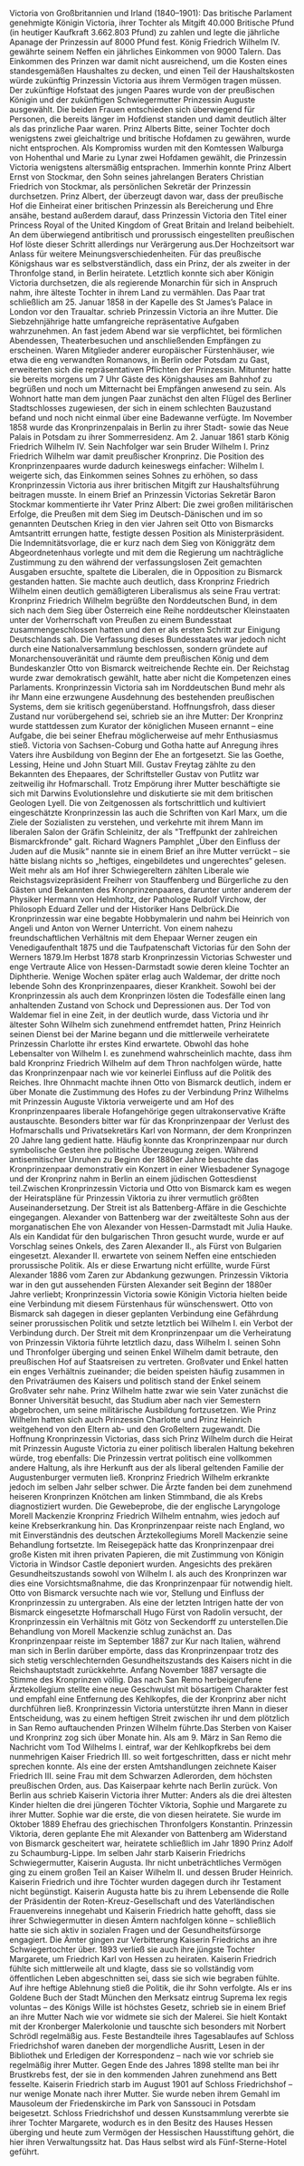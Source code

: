 Victoria von Großbritannien und Irland (1840–1901): Das britische Parlament genehmigte Königin Victoria, ihrer Tochter als Mitgift 40.000 Britische Pfund (in heutiger Kaufkraft 3.662.803 Pfund) zu zahlen und legte die jährliche Apanage der Prinzessin auf 8000 Pfund fest. König Friedrich Wilhelm IV. gewährte seinem Neffen ein jährliches Einkommen von 9000 Talern. Das Einkommen des Prinzen war damit nicht ausreichend, um die Kosten eines standesgemäßen Haushaltes zu decken, und einen Teil der Haushaltskosten würde zukünftig Prinzessin Victoria aus ihrem Vermögen tragen müssen. Der zukünftige Hofstaat des jungen Paares wurde von der preußischen Königin und der zukünftigen Schwiegermutter Prinzessin Auguste ausgewählt. Die beiden Frauen entschieden sich überwiegend für Personen, die bereits länger im Hofdienst standen und damit deutlich älter als das prinzliche Paar waren. Prinz Alberts Bitte, seiner Tochter doch wenigstens zwei gleichaltrige und britische Hofdamen zu gewähren, wurde nicht entsprochen. Als Kompromiss wurden mit den Komtessen Walburga von Hohenthal und Marie zu Lynar zwei Hofdamen gewählt, die Prinzessin Victoria wenigstens altersmäßig entsprachen. Immerhin konnte Prinz Albert Ernst von Stockmar, den Sohn seines jahrelangen Beraters Christian Friedrich von Stockmar, als persönlichen Sekretär der Prinzessin durchsetzen. Prinz Albert, der überzeugt davon war, dass der preußische Hof die Einheirat einer britischen Prinzessin als Bereicherung und Ehre ansähe, bestand außerdem darauf, dass Prinzessin Victoria den Titel einer Princess Royal of the United Kingdom of Great Britain and Ireland beibehielt. An dem überwiegend antibritisch und prorussisch eingestellten preußischen Hof löste dieser Schritt allerdings nur Verärgerung aus.Der Hochzeitsort war Anlass für weitere Meinungsverschiedenheiten. Für das preußische Königshaus war es selbstverständlich, dass ein Prinz, der als zweiter in der Thronfolge stand, in Berlin heiratete. Letztlich konnte sich aber Königin Victoria durchsetzen, die als regierende Monarchin für sich in Anspruch nahm, ihre älteste Tochter in ihrem Land zu vermählen. Das Paar trat schließlich am 25. Januar 1858 in der Kapelle des St James’s Palace in London vor den Traualtar. schrieb Prinzessin Victoria an ihre Mutter. Die Siebzehnjährige hatte umfangreiche repräsentative Aufgaben wahrzunehmen. An fast jedem Abend war sie verpflichtet, bei förmlichen Abendessen, Theaterbesuchen und anschließenden Empfängen zu erscheinen. Waren Mitglieder anderer europäischer Fürstenhäuser, wie etwa die eng verwandten Romanows, in Berlin oder Potsdam zu Gast, erweiterten sich die repräsentativen Pflichten der Prinzessin. Mitunter hatte sie bereits morgens um 7 Uhr Gäste des Königshauses am Bahnhof zu begrüßen und noch um Mitternacht bei Empfängen anwesend zu sein. Als Wohnort hatte man dem jungen Paar zunächst den alten Flügel des Berliner Stadtschlosses zugewiesen, der sich in einem schlechten Bauzustand befand und noch nicht einmal über eine Badewanne verfügte. Im November 1858 wurde das Kronprinzenpalais in Berlin zu ihrer Stadt- sowie das Neue Palais in Potsdam zu ihrer Sommerresidenz. Am 2. Januar 1861 starb König Friedrich Wilhelm IV. Sein Nachfolger war sein Bruder Wilhelm I. Prinz Friedrich Wilhelm war damit preußischer Kronprinz. Die Position des Kronprinzenpaares wurde dadurch keineswegs einfacher: Wilhelm I. weigerte sich, das Einkommen seines Sohnes zu erhöhen, so dass Kronprinzessin Victoria aus ihrer britischen Mitgift zur Haushaltsführung beitragen musste. In einem Brief an Prinzessin Victorias Sekretär Baron Stockmar kommentierte ihr Vater Prinz Albert: Die zwei großen militärischen Erfolge, die Preußen mit dem Sieg im Deutsch-Dänischen und im so genannten Deutschen Krieg in den vier Jahren seit Otto von Bismarcks Amtsantritt errungen hatte, festigte dessen Position als Ministerpräsident. Die Indemnitätsvorlage, die er kurz nach dem Sieg von Königgrätz dem Abgeordnetenhaus vorlegte und mit dem die Regierung um nachträgliche Zustimmung zu den während der verfassungslosen Zeit gemachten Ausgaben ersuchte, spaltete die Liberalen, die in Opposition zu Bismarck gestanden hatten. Sie machte auch deutlich, dass Kronprinz Friedrich Wilhelm einen deutlich gemäßigteren Liberalismus als seine Frau vertrat: Kronprinz Friedrich Wilhelm begrüßte den Norddeutschen Bund, in dem sich nach dem Sieg über Österreich eine Reihe norddeutscher Kleinstaaten unter der Vorherrschaft von Preußen zu einem Bundesstaat zusammengeschlossen hatten und den er als ersten Schritt zur Einigung Deutschlands sah. Die Verfassung dieses Bundesstaates war jedoch nicht durch eine Nationalversammlung beschlossen, sondern gründete auf Monarchensouveränität und räumte dem preußischen König und dem Bundeskanzler Otto von Bismarck weitreichende Rechte ein. Der Reichstag wurde zwar demokratisch gewählt, hatte aber nicht die Kompetenzen eines Parlaments. Kronprinzessin Victoria sah im Norddeutschen Bund mehr als ihr Mann eine erzwungene Ausdehnung des bestehenden preußischen Systems, dem sie kritisch gegenüberstand. Hoffnungsfroh, dass dieser Zustand nur vorübergehend sei, schrieb sie an ihre Mutter: Der Kronprinz wurde stattdessen zum Kurator der königlichen Museen ernannt – eine Aufgabe, die bei seiner Ehefrau möglicherweise auf mehr Enthusiasmus stieß. Victoria von Sachsen-Coburg und Gotha hatte auf Anregung ihres Vaters ihre Ausbildung von Beginn der Ehe an fortgesetzt. Sie las Goethe, Lessing, Heine und John Stuart Mill. Gustav Freytag zählte zu den Bekannten des Ehepaares, der Schriftsteller Gustav von Putlitz war zeitweilig ihr Hofmarschall. Trotz Empörung ihrer Mutter beschäftigte sie sich mit Darwins Evolutionslehre und diskutierte sie mit dem britischen Geologen Lyell. Die von Zeitgenossen als fortschrittlich und kultiviert eingeschätzte Kronprinzessin las auch die Schriften von Karl Marx, um die Ziele der Sozialisten zu verstehen, und verkehrte mit ihrem Mann im liberalen Salon der Gräfin Schleinitz, der als "Treffpunkt der zahlreichen Bismarckfronde" galt. Richard Wagners Pamphlet „Über den Einfluss der Juden auf die Musik“ nannte sie in einem Brief an ihre Mutter verrückt – sie hätte bislang nichts so „heftiges, eingebildetes und ungerechtes“ gelesen. Weit mehr als am Hof ihrer Schwiegereltern zählten Liberale wie Reichstagsvizepräsident Freiherr von Stauffenberg und Bürgerliche zu den Gästen und Bekannten des Kronprinzenpaares, darunter unter anderem der Physiker Hermann von Helmholtz, der Pathologe Rudolf Virchow, der Philosoph Eduard Zeller und der Historiker Hans Delbrück.Die Kronprinzessin war eine begabte Hobbymalerin und nahm bei Heinrich von Angeli und Anton von Werner Unterricht. Von einem nahezu freundschaftlichen Verhältnis mit dem Ehepaar Werner zeugen ein Venedigaufenthalt 1875 und die Taufpatenschaft Victorias für den Sohn der Werners 1879.Im Herbst 1878 starb Kronprinzessin Victorias Schwester und enge Vertraute Alice von Hessen-Darmstadt sowie deren kleine Tochter an Diphtherie. Wenige Wochen später erlag auch Waldemar, der dritte noch lebende Sohn des Kronprinzenpaares, dieser Krankheit. Sowohl bei der Kronprinzessin als auch dem Kronprinzen lösten die Todesfälle einen lang anhaltenden Zustand von Schock und Depressionen aus. Der Tod von Waldemar fiel in eine Zeit, in der deutlich wurde, dass Victoria und ihr ältester Sohn Wilhelm sich zunehmend entfremdet hatten, Prinz Heinrich seinen Dienst bei der Marine begann und die mittlerweile verheiratete Prinzessin Charlotte ihr erstes Kind erwartete. Obwohl das hohe Lebensalter von Wilhelm I. es zunehmend wahrscheinlich machte, dass ihm bald Kronprinz Friedrich Wilhelm auf dem Thron nachfolgen würde, hatte das Kronprinzenpaar nach wie vor keinerlei Einfluss auf die Politik des Reiches. Ihre Ohnmacht machte ihnen Otto von Bismarck deutlich, indem er über Monate die Zustimmung des Hofes zu der Verbindung Prinz Wilhelms mit Prinzessin Auguste Viktoria verweigerte und am Hof des Kronprinzenpaares liberale Hofangehörige gegen ultrakonservative Kräfte austauschte. Besonders bitter war für das Kronprinzenpaar der Verlust des Hofmarschalls und Privatsekretärs Karl von Normann, der dem Kronprinzen 20 Jahre lang gedient hatte. Häufig konnte das Kronprinzenpaar nur durch symbolische Gesten ihre politische Überzeugung zeigen. Während antisemitischer Unruhen zu Beginn der 1880er Jahre besuchte das Kronprinzenpaar demonstrativ ein Konzert in einer Wiesbadener Synagoge und der Kronprinz nahm in Berlin an einem jüdischen Gottesdienst teil.Zwischen Kronprinzessin Victoria und Otto von Bismarck kam es wegen der Heiratspläne für Prinzessin Viktoria zu ihrer vermutlich größten Auseinandersetzung. Der Streit ist als Battenberg-Affäre in die Geschichte eingegangen. Alexander von Battenberg war der zweitälteste Sohn aus der morganatischen Ehe von Alexander von Hessen-Darmstadt mit Julia Hauke. Als ein Kandidat für den bulgarischen Thron gesucht wurde, wurde er auf Vorschlag seines Onkels, des Zaren Alexander II., als Fürst von Bulgarien eingesetzt. Alexander II. erwartete von seinem Neffen eine entschieden prorussische Politik. Als er diese Erwartung nicht erfüllte, wurde Fürst Alexander 1886 vom Zaren zur Abdankung gezwungen. Prinzessin Viktoria war in den gut aussehenden Fürsten Alexander seit Beginn der 1880er Jahre verliebt; Kronprinzessin Victoria sowie Königin Victoria hielten beide eine Verbindung mit diesem Fürstenhaus für wünschenswert. Otto von Bismarck sah dagegen in dieser geplanten Verbindung eine Gefährdung seiner prorussischen Politik und setzte letztlich bei Wilhelm I. ein Verbot der Verbindung durch. Der Streit mit dem Kronprinzenpaar um die Verheiratung von Prinzessin Viktoria führte letztlich dazu, dass Wilhelm I. seinen Sohn und Thronfolger überging und seinen Enkel Wilhelm damit betraute, den preußischen Hof auf Staatsreisen zu vertreten. Großvater und Enkel hatten ein enges Verhältnis zueinander; die beiden speisten häufig zusammen in den Privaträumen des Kaisers und politisch stand der Enkel seinem Großvater sehr nahe. Prinz Wilhelm hatte zwar wie sein Vater zunächst die Bonner Universität besucht, das Studium aber nach vier Semestern abgebrochen, um seine militärische Ausbildung fortzusetzen. Wie Prinz Wilhelm hatten sich auch Prinzessin Charlotte und Prinz Heinrich weitgehend von den Eltern ab- und den Großeltern zugewandt. Die Hoffnung Kronprinzessin Victorias, dass sich Prinz Wilhelm durch die Heirat mit Prinzessin Auguste Victoria zu einer politisch liberalen Haltung bekehren würde, trog ebenfalls: Die Prinzessin vertrat politisch eine vollkommen andere Haltung, als ihre Herkunft aus der als liberal geltenden Familie der Augustenburger vermuten ließ. Kronprinz Friedrich Wilhelm erkrankte jedoch im selben Jahr selber schwer. Die Ärzte fanden bei dem zunehmend heiseren Kronprinzen Knötchen am linken Stimmband, die als Krebs diagnostiziert wurden. Die Gewebeprobe, die der englische Laryngologe Morell Mackenzie Kronprinz Friedrich Wilhelm entnahm, wies jedoch auf keine Krebserkrankung hin. Das Kronprinzenpaar reiste nach England, wo mit Einverständnis des deutschen Ärztekollegiums Morell Mackenzie seine Behandlung fortsetzte. Im Reisegepäck hatte das Kronprinzenpaar drei große Kisten mit ihren privaten Papieren, die mit Zustimmung von Königin Victoria in Windsor Castle deponiert wurden. Angesichts des prekären Gesundheitszustands sowohl von Wilhelm I. als auch des Kronprinzen war dies eine Vorsichtsmaßnahme, die das Kronprinzenpaar für notwendig hielt. Otto von Bismarck versuchte nach wie vor, Stellung und Einfluss der Kronprinzessin zu untergraben. Als eine der letzten Intrigen hatte der von Bismarck eingesetzte Hofmarschall Hugo Fürst von Radolin versucht, der Kronprinzessin ein Verhältnis mit Götz von Seckendorff zu unterstellen.Die Behandlung von Morell Mackenzie schlug zunächst an. Das Kronprinzenpaar reiste im September 1887 zur Kur nach Italien, während man sich in Berlin darüber empörte, dass das Kronprinzenpaar trotz des sich stetig verschlechternden Gesundheitszustands des Kaisers nicht in die Reichshauptstadt zurückkehrte. Anfang November 1887 versagte die Stimme des Kronprinzen völlig. Das nach San Remo herbeigerufene Ärztekollegium stellte eine neue Geschwulst mit bösartigem Charakter fest und empfahl eine Entfernung des Kehlkopfes, die der Kronprinz aber nicht durchführen ließ. Kronprinzessin Victoria unterstützte ihren Mann in dieser Entscheidung, was zu einem heftigen Streit zwischen ihr und dem plötzlich in San Remo auftauchenden Prinzen Wilhelm führte.Das Sterben von Kaiser und Kronprinz zog sich über Monate hin. Als am 9. März in San Remo die Nachricht vom Tod Wilhelms I. eintraf, war der Kehlkopfkrebs bei dem nunmehrigen Kaiser Friedrich III. so weit fortgeschritten, dass er nicht mehr sprechen konnte. Als eine der ersten Amtshandlungen zeichnete Kaiser Friedrich III. seine Frau mit dem Schwarzen Adlerorden, dem höchsten preußischen Orden, aus. Das Kaiserpaar kehrte nach Berlin zurück. Von Berlin aus schrieb Kaiserin Victoria ihrer Mutter: Anders als die drei ältesten Kinder hielten die drei jüngeren Töchter Viktoria, Sophie und Margarete zu ihrer Mutter. Sophie war die erste, die von diesen heiratete. Sie wurde im Oktober 1889 Ehefrau des griechischen Thronfolgers Konstantin. Prinzessin Viktoria, deren geplante Ehe mit Alexander von Battenberg am Widerstand von Bismarck gescheitert war, heiratete schließlich im Jahr 1890 Prinz Adolf zu Schaumburg-Lippe. Im selben Jahr starb Kaiserin Friedrichs Schwiegermutter, Kaiserin Augusta. Ihr nicht unbeträchtliches Vermögen ging zu einem großen Teil an Kaiser Wilhelm II. und dessen Bruder Heinrich. Kaiserin Friedrich und ihre Töchter wurden dagegen durch ihr Testament nicht begünstigt. Kaiserin Augusta hatte bis zu ihrem Lebensende die Rolle der Präsidentin der Roten-Kreuz-Gesellschaft und des Vaterländischen Frauenvereins innegehabt und Kaiserin Friedrich hatte gehofft, dass sie ihrer Schwiegermutter in diesen Ämtern nachfolgen könne – schließlich hatte sie sich aktiv in sozialen Fragen und der Gesundheitsfürsorge engagiert. Die Ämter gingen zur Verbitterung Kaiserin Friedrichs an ihre Schwiegertochter über. 1893 verließ sie auch ihre jüngste Tochter Margarete, um Friedrich Karl von Hessen zu heiraten. Kaiserin Friedrich fühlte sich mittlerweile alt und klagte, dass sie so vollständig vom öffentlichen Leben abgeschnitten sei, dass sie sich wie begraben fühlte. Auf ihre heftige Ablehnung stieß die Politik, die ihr Sohn verfolgte. Als er ins Goldene Buch der Stadt München den Merksatz eintrug Suprema lex regis voluntas – des Königs Wille ist höchstes Gesetz, schrieb sie in einem Brief an ihre Mutter Nach wie vor widmete sie sich der Malerei. Sie hielt Kontakt mit der Kronberger Malerkolonie und tauschte sich besonders mit Norbert Schrödl regelmäßig aus. Feste Bestandteile ihres Tagesablaufes auf Schloss Friedrichshof waren daneben der morgendliche Ausritt, Lesen in der Bibliothek und Erledigen der Korrespondenz – nach wie vor schrieb sie regelmäßig ihrer Mutter. Gegen Ende des Jahres 1898 stellte man bei ihr Brustkrebs fest, der sie in den kommenden Jahren zunehmend ans Bett fesselte. Kaiserin Friedrich starb im August 1901 auf Schloss Friedrichshof – nur wenige Monate nach ihrer Mutter. Sie wurde neben ihrem Gemahl im Mausoleum der Friedenskirche im Park von Sanssouci in Potsdam beigesetzt. Schloss Friedrichshof und dessen Kunstsammlung vererbte sie ihrer Tochter Margarete, wodurch es in den Besitz des Hauses Hessen überging und heute zum Vermögen der Hessischen Hausstiftung gehört, die hier ihren Verwaltungssitz hat. Das Haus selbst wird als Fünf-Sterne-Hotel geführt.
